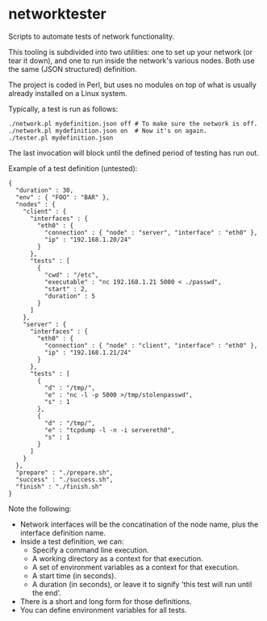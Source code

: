 # networktester
Scripts to automate tests of network functionality.

This tooling is subdivided into two utilities: one to set up your
network (or tear it down), and one to run inside the network's various
nodes. Both use the same (JSON structured) definition.

The project is coded in Perl, but uses no modules on top of what is
usually already installed on a Linux system.

Typically, a test is run as follows:

    ./network.pl mydefinition.json off # To make sure the network is off.
    ./network.pl mydefinition.json on  # Now it's on again.
    ./tester.pl mydefinition.json

The last invocation will block until the defined period of testing
has run out.

Example of a test definition (untested):

    {
      "duration" : 30,
      "env" : { "FOO" : "BAR" },
      "nodes" : {
        "client" : {
          "interfaces" : {
            "eth0" : {
              "connection" : { "node" : "server", "interface" : "eth0" },
              "ip" : "192.168.1.20/24"
            }
          },
          "tests" : [
            {
              "cwd" : "/etc",
              "executable" : "nc 192.168.1.21 5000 < ./passwd",
              "start" : 2,
              "duration" : 5
            }
          ]
        },
        "server" : {
          "interfaces" : {
            "eth0" : {
              "connection" : { "node" : "client", "interface" : "eth0" },
              "ip" : "192.168.1.21/24"
            }
          },
          "tests" : [
            {
              "d" : "/tmp/",
              "e" : "nc -l -p 5000 >/tmp/stolenpasswd",
              "s" : 1
            },
            {
              "d" : "/tmp/",
              "e" : "tcpdump -l -n -i servereth0",
              "s" : 1
            }
          ]
        }
      },
      "prepare" : "./prepare.sh",
      "success" : "./success.sh",
      "finish" : "./finish.sh"
    }

Note the following:

- Network interfaces will be the concatination of the
  node name, plus the interface definition name.
- Inside a test definition, we can:
  - Specify a command line execution.
  - A working directory as a context for that execution.
  - A set of environment variables as a context for that execution.
  - A start time (in seconds).
  - A duration (in seconds), or leave it to signify 'this test will run
    until the end'.
- There is a short and long form for those definitions.
- You can define environment variables for all tests.
